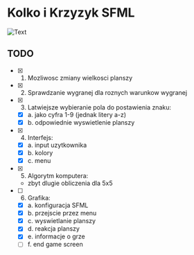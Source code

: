 # Kolko i Krzyzyk SFML

![Text](https://puu.sh/DxbZB/80b07e79e1.png "Game Screen")

## TODO
- [x] 1. Mozliwosc zmiany wielkosci planszy

- [x] 2. Sprawdzanie wygranej dla roznych warunkow wygranej

- [x] 3. Latwiejsze wybieranie pola do postawienia znaku:
	- [x] a. jako cyfra 1-9 (jednak litery a-z)
	- [x] b. odpowiednie wyswietlenie planszy
	
- [x] 4. Interfejs:
    - [x] a. input uzytkownika
	- [x] b. kolory
	- [x] c. menu
	
- [x] 5. Algorytm komputera:
	- zbyt dlugie obliczenia dla 5x5

- [ ] 6. Grafika:
	- [x] a. konfiguracja SFML
    - [x] b. przejscie przez menu
    - [x] c. wyswietlanie planszy
    - [x] d. reakcja planszy
	- [x] e. informacje o grze
	- [ ] f. end game screen
